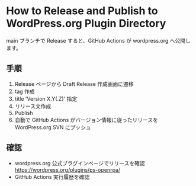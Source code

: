 # How to Release and Publish to WordPress.org Plugin Directory

main ブランチで Release すると、GitHub Actions が wordpress.org へ公開します。

## 手順

1. Release ページから Draft Release 作成画面に遷移
2. tag 作成
3. title 'Version X.Y(.Z)' 指定
4. リリース文作成
5. Publish
6. 自動で GitHub Actions がバージョン情報に従ったリリースを WordPress.org SVN にプッシュ

## 確認

- wordpress.org 公式プラグインページでリリースを確認 https://wordpress.org/plugins/ps-openrpa/
- GitHub Actions 実行履歴を確認
